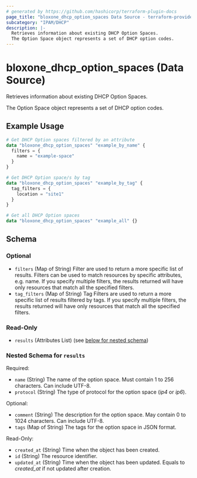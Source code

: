 ```yaml
---
# generated by https://github.com/hashicorp/terraform-plugin-docs
page_title: "bloxone_dhcp_option_spaces Data Source - terraform-provider-bloxone"
subcategory: "IPAM/DHCP"
description: |-
  Retrieves information about existing DHCP Option Spaces.
  The Option Space object represents a set of DHCP option codes.
---
```


# bloxone_dhcp_option_spaces (Data Source)

Retrieves information about existing DHCP Option Spaces.

The Option Space object represents a set of DHCP option codes.

## Example Usage

```terraform
# Get DHCP Option spaces filtered by an attribute
data "bloxone_dhcp_option_spaces" "example_by_name" {
  filters = {
    name = "example-space"
  }
}

# Get DHCP Option space/s by tag
data "bloxone_dhcp_option_spaces" "example_by_tag" {
  tag_filters = {
    location = "site1"
  }
}

# Get all DHCP Option spaces
data "bloxone_dhcp_option_spaces" "example_all" {}
```

<!-- schema generated by tfplugindocs -->
## Schema

### Optional

- `filters` (Map of String) Filter are used to return a more specific list of results. Filters can be used to match resources by specific attributes, e.g. name. If you specify multiple filters, the results returned will have only resources that match all the specified filters.
- `tag_filters` (Map of String) Tag Filters are used to return a more specific list of results filtered by tags. If you specify multiple filters, the results returned will have only resources that match all the specified filters.

### Read-Only

- `results` (Attributes List) (see [below for nested schema](#nestedatt--results))

<a id="nestedatt--results"></a>
### Nested Schema for `results`

Required:

- `name` (String) The name of the option space. Must contain 1 to 256 characters. Can include UTF-8.
- `protocol` (String) The type of protocol for the option space (_ip4_ or _ip6_).

Optional:

- `comment` (String) The description for the option space. May contain 0 to 1024 characters. Can include UTF-8.
- `tags` (Map of String) The tags for the option space in JSON format.

Read-Only:

- `created_at` (String) Time when the object has been created.
- `id` (String) The resource identifier.
- `updated_at` (String) Time when the object has been updated. Equals to _created_at_ if not updated after creation.
